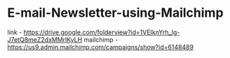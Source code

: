 # E-mail-Newsletter-using-Mailchimp
link - https://drive.google.com/folderview?id=1VEIknYrh_lg-J7etQ8meZ2dxMMrlKyLH
mailchimp - https://us9.admin.mailchimp.com/campaigns/show?id=6148489
